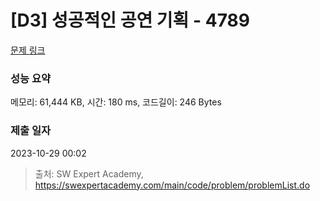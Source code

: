 # [D3] 성공적인 공연 기획 - 4789 

[문제 링크](https://swexpertacademy.com/main/code/problem/problemDetail.do?contestProbId=AWS2dSgKA8MDFAVT) 

### 성능 요약

메모리: 61,444 KB, 시간: 180 ms, 코드길이: 246 Bytes

### 제출 일자

2023-10-29 00:02



> 출처: SW Expert Academy, https://swexpertacademy.com/main/code/problem/problemList.do